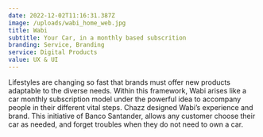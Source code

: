 ```yaml
---
date: 2022-12-02T11:16:31.387Z
image: /uploads/wabi_home_web.jpg
title: Wabi
subtitle: Your Car, in a monthly based subscrition
branding: Service, Branding
service: Digital Products
value: UX & UI
---
```


Lifestyles are changing so fast that brands must offer new products adaptable to the diverse needs. Within this framework, Wabi arises like a car monthly subscription model under the powerful idea to accompany people in their different vital steps. Chazz designed Wabi’s experience and brand. This initiative of Banco Santander, allows any customer choose their car as needed, and forget troubles when they do not need to own a car.
